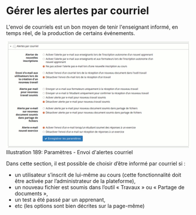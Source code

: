 # Gérer les alertes par courriel

L'envoi de courriels est un bon moyen de tenir l'enseignant informé, en temps réel, de la production de certains événements.

![](../../.gitbook/assets/image265%20%281%29.png)Illustration 189: Paramètres - Envoi d'alertes courriel

Dans cette section, il est possible de choisir d’être informé par courriel si :

* un utilisateur s’inscrit de lui-même au cours \(cette fonctionnalité doit être activée par l’administrateur de la plateforme\),
* un nouveau fichier est soumis dans l’outil « Travaux » ou « Partage de documents »,
* un test a été passé par un apprenant,
* etc \(les options sont bien décrites sur la page-même\)

